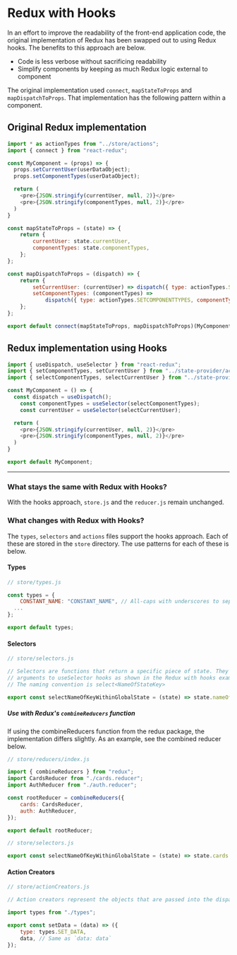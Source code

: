 # Redux with Hooks

In an effort to improve the readability of the front-end application code, the original implementation of Redux has been swapped out to using Redux hooks. The benefits to this approach are below.

- Code is less verbose without sacrificing readability
- Simplify components by keeping as much Redux logic external to component

The original implementation used `connect`, `mapStateToProps` and `mapDispatchToProps`. That implementation has the following pattern within a component.

## Original Redux implementation

```js
import * as actionTypes from "../store/actions";
import { connect } from "react-redux";

const MyComponent = (props) => {
  props.setCurrentUser(userDataObject);
  props.setComponentTypes(userDataObject);

  return (
    <pre>{JSON.stringify(currentUser, null, 2)}</pre>
    <pre>{JSON.stringify(componentTypes, null, 2)}</pre>
  )
}

const mapStateToProps = (state) => {
	return {
		currentUser: state.currentUser,
		componentTypes: state.componentTypes,
	};
};

const mapDispatchToProps = (dispatch) => {
	return {
		setCurrentUser: (currentUser) => dispatch({ type: actionTypes.SETCURRENTUSER, currentUser: currentUser }),
		setComponentTypes: (componentTypes) =>
			dispatch({ type: actionTypes.SETCOMPONENTTYPES, componentTypes: componentTypes }),
	};
};

export default connect(mapStateToProps, mapDispatchToProps)(MyComponent);
```

## Redux implementation using Hooks

```js
import { useDispatch, useSelector } from "react-redux";
import { setComponentTypes, setCurrentUser } from "../state-provider/actionCreators";
import { selectComponentTypes, selectCurrentUser } from "../state-provider/selectors";

const MyComponent = () => {
  const dispatch = useDispatch();
	const componentTypes = useSelector(selectComponentTypes);
	const currentUser = useSelector(selectCurrentUser);

  return (
    <pre>{JSON.stringify(currentUser, null, 2)}</pre>
    <pre>{JSON.stringify(componentTypes, null, 2)}</pre>
  )
}

export default MyComponent;
```

---

### What stays the same with Redux with Hooks?

With the hooks approach, `store.js` and the `reducer.js` remain unchanged.

### What changes with Redux with Hooks?

The `types`, `selectors` and `actions` files support the hooks approach. Each of these are stored in the `store` directory. The use patterns for each of these is below.

#### Types

```js
// store/types.js

const types = {
	CONSTANT_NAME: "CONSTANT_NAME", // All-caps with underscores to separate words
  ...
};

export default types;
```

#### Selectors
```js
// store/selectors.js

// Selectors are functions that return a specific piece of state. They can be used as
// arguments to useSelector hooks as shown in the Redux with hooks example above.
// The naming convention is select<NameOfStateKey> 

export const selectNameOfKeyWithinGlobalState = (state) => state.nameOfKeyWithinGlobalState;

```

##### *Use with Redux's* `combineReducers` *function* 

If using the combineReducers function from the redux package, the implementation differs slightly. As an example, see the combined reducer below.

```js 
// store/reducers/index.js

import { combineReducers } from "redux";
import CardsReducer from "./cards.reducer";
import AuthReducer from "./auth.reducer";

const rootReducer = combineReducers({
	cards: CardsReducer,
	auth: AuthReducer,
});

export default rootReducer;

```

```js 
// store/selectors.js

export const selectNameOfKeyWithinGlobalState = (state) => state.cards.nameOfKeyWithinGlobalState;

```


#### Action Creators
```js
// store/actionCreators.js

// Action creators represent the objects that are passed into the dispatch function.

import types from "./types";

export const setData = (data) => ({
	type: types.SET_DATA,
	data, // Same as `data: data`
});
```
